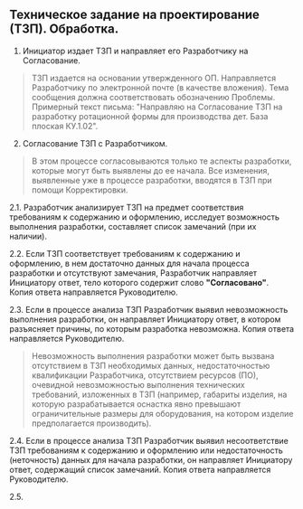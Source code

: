 ## Техническое задание на проектирование (ТЗП). Обработка.

1.    Инициатор издает ТЗП и направляет его Разработчику на Согласование.
>ТЗП издается на основании утвержденного ОП. Направляется Разработчику по электронной почте (в качестве вложения). Тема сообщения должна соответствовать обозначению Проблемы.
>Примерный текст письма: "Направляю на Согласование ТЗП на разработку ротационной формы для производства дет. База плоская КУ.1.02".

2.    Согласование ТЗП с Разработчиком.
>В этом процессе согласовываются только те аспекты разработки, которые могут быть выявлены до ее начала. Все изменения, выявленные уже в процессе разработки, вводятся в ТЗП при помощи Корректировки.

2.1.    Разработчик анализирует ТЗП на предмет соответствия требованиям к содержанию и оформлению, исследует возможность выполнения разработки, составляет список замечаний (при их наличии). 

2.2.    Если ТЗП соответствует требованиям к содержанию и оформлению, в нем достаточно данных для начала процесса разработки и отсутствуют замечания, Разработчик направляет Инициатору ответ, тело которого содержит слово **"Согласовано"**. Копия ответа направляется Руководителю.

2.3.    Если в процессе анализа ТЗП Разработчик выявил невозможность выполнения разработки, он направляет Инициатору ответ, в котором разъясняет причины, по которым разработка невозможна. Копия ответа направляется Руководителю.
>Невозможность выполнения разработки может быть вызвана отсутствием в ТЗП необходимых данных, недостаточностью квалификации Разработчика, отсутствием ресурсов (ПО), очевидной невозможностью выполнения технических требований, изложенных в ТЗП (например, габариты изделия, на которую разрабатывается оснастка явно превышают ограничительные размеры для оборудования, на котором изделие предполагается производить).

2.4.    Если в процессе анализа ТЗП Разработчик выявил несоответствие ТЗП требованиям к содержанию и оформлению или недостаточность (неточность) данных для начала разработки, он направляет Инициатору ответ, содержащий список замечаний. Копия ответа направляется Руководителю.

2.5.    

